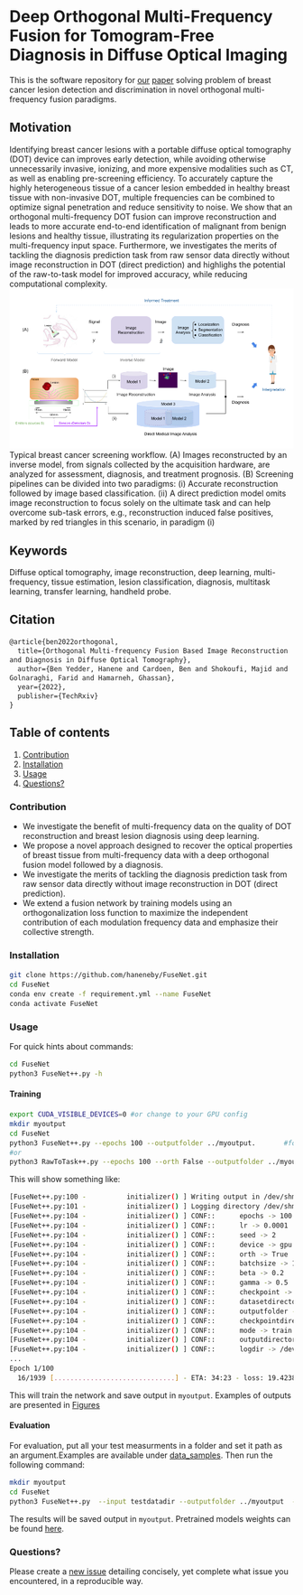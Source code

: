 # Deep Orthogonal Multi-Frequency Fusion for Tomogram-Free Diagnosis in Diffuse Optical Imaging
This is the software repository for [our](https://www.techrxiv.org/articles/preprint/Orthogonal_Multi-frequency_Fusion_Based_Image_Reconstruction_and_Diagnosis_in_Diffuse_Optical_Tomography/21574533) [paper](#cite) solving problem of breast cancer lesion detection and discrimination in novel orthogonal multi-frequency fusion paradigms.
## Motivation
Identifying breast cancer lesions with a portable diffuse optical tomography (DOT) device can improves early detection, while avoiding otherwise unnecessarily invasive, ionizing, and more expensive modalities such as CT, as well as enabling pre-screening efficiency. 
To accurately capture the highly heterogeneous tissue of a cancer lesion embedded in healthy breast tissue with non-invasive DOT, multiple frequencies can be combined to optimize signal penetration and reduce sensitivity to noise.
We show that an orthogonal multi-frequency DOT fusion can improve reconstruction and leads to more accurate end-to-end identification of malignant from benign lesions and healthy tissue, illustrating its regularization properties on the multi-frequency input space. Furthermore, we investigates the merits of tackling the diagnosis prediction task from raw sensor data directly without image reconstruction in DOT (direct prediction) and highlighs the potential of the raw-to-task model for improved accuracy, while reducing computational complexity.
![Fig1_TMI2](Images/Fig1_TMI2.png)
Typical breast cancer screening workflow. (A) Images reconstructed by an inverse model, from signals collected by the acquisition hardware, are analyzed for assessment, diagnosis, and treatment prognosis. (B) Screening pipelines can be divided into two paradigms: (i) Accurate reconstruction followed by image based classification. (ii) A direct prediction model omits image reconstruction to focus solely on the ultimate task and can help overcome sub-task errors, e.g., reconstruction induced false positives, marked by red triangles in this scenario, in paradigm (i)
## Keywords
Diffuse optical tomography, image reconstruction, deep learning, multi-frequency, tissue estimation, lesion classification, diagnosis, multitask learning, transfer learning, handheld probe.
## Citation
<a name="Cite"></a>
```bibtext
@article{ben2022orthogonal,
  title={Orthogonal Multi-frequency Fusion Based Image Reconstruction and Diagnosis in Diffuse Optical Tomography},
  author={Ben Yedder, Hanene and Cardoen, Ben and Shokoufi, Majid and Golnaraghi, Farid and Hamarneh, Ghassan},
  year={2022},
  publisher={TechRxiv}
}
```

## Table of contents
1. [Contribution](#contribution)
2. [Installation](#install)
3. [Usage](#usage)
4. [Questions?](#faq)

### Contribution
<a name="contribution"></a>
- We investigate the benefit of multi-frequency data on the quality of DOT reconstruction and breast lesion diagnosis using deep learning.
- We propose a novel approach designed to recover the optical properties of breast tissue from multi-frequency data with a deep orthogonal fusion model followed by a diagnosis.
- We investigate the merits of tackling the diagnosis prediction task from raw sensor data directly without image reconstruction in DOT (direct prediction).
-  We extend a fusion network by training models using an orthogonalization loss function to maximize the independent contribution of each modulation frequency data and
emphasize their collective strength. 
### Installation
<a name="install"></a>

```bash
git clone https://github.com/haneneby/FuseNet.git  
cd FuseNet
conda env create -f requirement.yml --name FuseNet
conda activate FuseNet
```
### Usage
<a name="Usage"></a>
For quick hints about commands:
```bash
cd FuseNet
python3 FuseNet++.py -h
```
#### Training
<a name="Training"></a>
```bash
export CUDA_VISIBLE_DEVICES=0 #or change to your GPU config
mkdir myoutput
cd FuseNet
python3 FuseNet++.py --epochs 100 --outputfolder ../myoutput.       #for joint reconstruction and diagnosis model
#or
python3 RawToTask++.py --epochs 100 --orth False --outputfolder ../myoutput      #for direct prediction model with disabled orthogonal fusion (Raw-To-Task)

```
This will show something like:
```bash
[FuseNet++.py:100 -          initializer() ] Writing output in /dev/shm/FuseNet/FuseNet/../myoutput
[FuseNet++.py:101 -          initializer() ] Logging directory /dev/shm/FuseNet/FuseNet/../myoutput
[FuseNet++.py:104 -          initializer() ] CONF::		 epochs -> 100
[FuseNet++.py:104 -          initializer() ] CONF::		 lr -> 0.0001
[FuseNet++.py:104 -          initializer() ] CONF::		 seed -> 2
[FuseNet++.py:104 -          initializer() ] CONF::		 device -> gpu
[FuseNet++.py:104 -          initializer() ] CONF::		 orth -> True
[FuseNet++.py:104 -          initializer() ] CONF::		 batchsize -> 16
[FuseNet++.py:104 -          initializer() ] CONF::		 beta -> 0.2
[FuseNet++.py:104 -          initializer() ] CONF::		 gamma -> 0.5
[FuseNet++.py:104 -          initializer() ] CONF::		 checkpoint -> None
[FuseNet++.py:104 -          initializer() ] CONF::		 datasetdirectory -> ./data/data_samples/
[FuseNet++.py:104 -          initializer() ] CONF::		 outputfolder -> ../myoutput
[FuseNet++.py:104 -          initializer() ] CONF::		 checkpointdirectory -> .
[FuseNet++.py:104 -          initializer() ] CONF::		 mode -> train
[FuseNet++.py:104 -          initializer() ] CONF::		 outputdirectory -> /dev/shm/FuseNet/FuseNet/../myoutput
[FuseNet++.py:104 -          initializer() ] CONF::		 logdir -> /dev/shm/FuseNet/FuseNet/../myoutput
...
Epoch 1/100
  16/1939 [..............................] - ETA: 34:23 - loss: 19.4238
```

This will train the network and save output in `myoutput`.
Examples of outputs are presented in [Figures](FuseNet/Figures) 
<!--![images/reconst](FuseNet/Images/test_generated_image-19.png?=100x100)-->
#### Evaluation
For evaluation, put all your test measurments in a folder and set it path as an argument.Examples are available under [data_samples](FuseNet/data). Then run the following command:

<a name="Evaluation"></a>
```bash
mkdir myoutput
cd FuseNet
python3 FuseNet++.py  --input testdatadir --outputfolder ../myoutput  --mode test
```

The results will be saved output in `myoutput`. Pretrained models weights can be found [here](https://vault.sfu.ca/index.php/s/4fLjIzqNtvEAN31).
### Questions?
<a name="faq"></a>
Please create a [new issue](https://github.com/haneneby/FuseNet/issues/new/choose)  detailing concisely, yet complete what issue you encountered, in a reproducible way.

